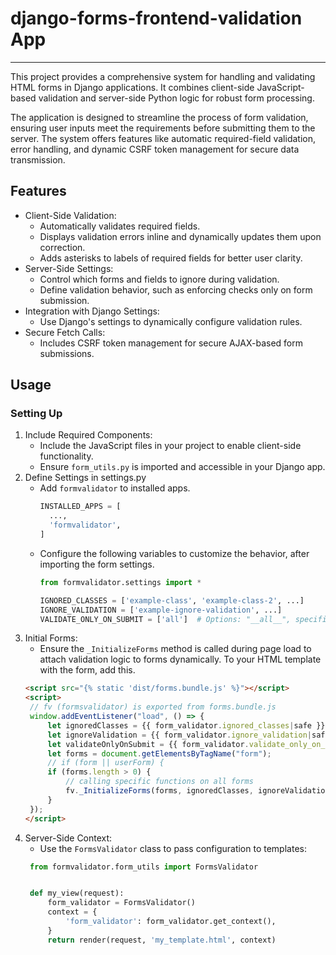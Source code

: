 # django-forms-frontend-validation App
___

This project provides a comprehensive system for handling and validating HTML forms in Django applications. It combines client-side JavaScript-based validation and server-side Python logic for robust form processing.

The application is designed to streamline the process of form validation, ensuring user inputs meet the requirements before submitting them to the server. The system offers features like automatic required-field validation, error handling, and dynamic CSRF token management for secure data transmission.

## Features
- Client-Side Validation: 
  - Automatically validates required fields.
  - Displays validation errors inline and dynamically updates them upon correction.
  - Adds asterisks to labels of required fields for better user clarity.
- Server-Side Settings:
  - Control which forms and fields to ignore during validation.
  - Define validation behavior, such as enforcing checks only on form submission.
- Integration with Django Settings:
  - Use Django's settings to dynamically configure validation rules.
- Secure Fetch Calls:
  - Includes CSRF token management for secure AJAX-based form submissions.

## Usage
### Setting Up
1. Include Required Components:
   - Include the JavaScript files in your project to enable client-side functionality.
   - Ensure `form_utils.py` is imported and accessible in your Django app.
2. Define Settings in settings.py
   - Add `formvalidator` to installed apps.
      ```python
      INSTALLED_APPS = [
        ...,
        'formvalidator',
      ]
      ```
   - Configure the following variables to customize the behavior, after importing the form settings.
      ```python
     from formvalidator.settings import * 
     
     IGNORED_CLASSES = ['example-class', 'example-class-2', ...]
      IGNORE_VALIDATION = ['example-ignore-validation', ...]
      VALIDATE_ONLY_ON_SUBMIT = ['all']  # Options: "__all__", specific class names, or leave empty.
      ```
3. Initial Forms:
   - Ensure the `_InitializeForms` method is called during page load to attach validation logic to forms dynamically.
   To your HTML template with the form, add this.
   ```html
   <script src="{% static 'dist/forms.bundle.js' %}"></script> 
   <script>
    // fv (formsvalidator) is exported from forms.bundle.js
    window.addEventListener("load", () => {
        let ignoredClasses = {{ form_validator.ignored_classes|safe }}; // add more classes that represent forms you want this script to ignore.
        let ignoreValidation = {{ form_validator.ignore_validation|safe }}; // add any form classes that you want to ignore validation
        let validateOnlyOnSubmit = {{ form_validator.validate_only_on_submit|safe }}; // for hitting all forms make index 0 either __all__, all, * or leave blank for false or use false
        let forms = document.getElementsByTagName("form");
        // if (form || userForm) {
        if (forms.length > 0) {
            // calling specific functions on all forms
            fv._InitializeForms(forms, ignoredClasses, ignoreValidation, validateOnlyOnSubmit);
        }
    });
   </script>
   ```
4. Server-Side Context:
   - Use the `FormsValidator` class to pass configuration to templates:
   ```python
    from formvalidator.form_utils import FormsValidator
   
   
    def my_view(request):
        form_validator = FormsValidator()
        context = {
            'form_validator': form_validator.get_context(),
        }    
        return render(request, 'my_template.html', context)
   ```